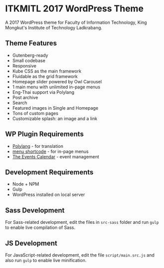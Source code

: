 # ITKMITL 2017 WordPress Theme
A 2017 WordPress theme for Faculty of Information Technology, King Mongkut's Institute of Technology Ladkrabang.

## Theme Features
* Gutenberg-ready
* Small codebase
* Responsive
* Kube CSS as the main framework
* Fluidable as the grid framework
* Homepage slider powered by Owl Carousel
* 1 main menu with unlimited in-page menus
* Eng-Thai support via Polylang
* Post archive
* Search
* Featured images in Single and Homepage
* Tons of custom pages
* Customizable splash: an image and a link

## WP Plugin Requirements
* [Polylang](https://wordpress.org/plugins/polylang/) - for translation
* [menu shortcode](https://wordpress.org/plugins/menu-shortcode/) - for in-page menus
* [The Events Calendar](https://wordpress.org/plugins/the-events-calendar/) - event management

## Development Requirements
* Node + NPM
* Gulp
* WordPress installed on local server

## Sass Development
For Sass-related development, edit the files in `src-sass` folder and run `gulp` to enable live compilation of Sass.

## JS Development
For JavaScript-related development, edit the file `script/main.src.js` and also run `gulp` to enable live minification.

